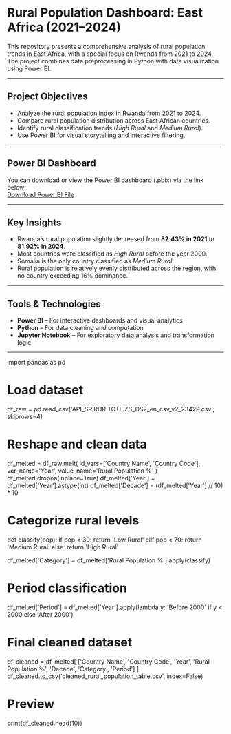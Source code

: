 # Rural Population Dashboard: East Africa (2021–2024)

This repository presents a comprehensive analysis of rural population trends in East Africa, with a special focus on Rwanda from 2021 to 2024. The project combines data preprocessing in Python with data visualization using Power BI.

---

## Project Objectives

- Analyze the rural population index in Rwanda from 2021 to 2024.  
- Compare rural population distribution across East African countries.  
- Identify rural classification trends (*High Rural* and *Medium Rural*).  
- Use Power BI for visual storytelling and interactive filtering.

---

## Power BI Dashboard

You can download or view the Power BI dashboard (.pbix) via the link below:  
 [Download Power BI File](https://drive.google.com/file/d/1QMbc7fzHwkvOPH1VHQ87Asppb_5dOMJ6/view?usp=drive_link)

---

## Key Insights

- Rwanda’s rural population slightly decreased from **82.43% in 2021** to **81.92% in 2024**.  
- Most countries were classified as *High Rural* before the year 2000.  
- Somalia is the only country classified as *Medium Rural*.  
- Rural population is relatively evenly distributed across the region, with no country exceeding 16% dominance.

---

## Tools & Technologies

- **Power BI** – For interactive dashboards and visual analytics  
- **Python** – For data cleaning and computation  
- **Jupyter Notebook** – For exploratory data analysis and transformation logic

---


import pandas as pd

# Load dataset
df_raw = pd.read_csv('API_SP.RUR.TOTL.ZS_DS2_en_csv_v2_23429.csv', skiprows=4)

# Reshape and clean data
df_melted = df_raw.melt(
    id_vars=['Country Name', 'Country Code'], 
    var_name='Year', 
    value_name='Rural Population %'
)
df_melted.dropna(inplace=True)
df_melted['Year'] = df_melted['Year'].astype(int)
df_melted['Decade'] = (df_melted['Year'] // 10) * 10

# Categorize rural levels
def classify(pop):
    if pop < 30:
        return 'Low Rural'
    elif pop < 70:
        return 'Medium Rural'
    else:
        return 'High Rural'

df_melted['Category'] = df_melted['Rural Population %'].apply(classify)

# Period classification
df_melted['Period'] = df_melted['Year'].apply(lambda y: 'Before 2000' if y < 2000 else 'After 2000')

# Final cleaned dataset
df_cleaned = df_melted[
    ['Country Name', 'Country Code', 'Year', 'Rural Population %', 'Decade', 'Category', 'Period']
]
df_cleaned.to_csv('cleaned_rural_population_table.csv', index=False)

# Preview
print(df_cleaned.head(10))
